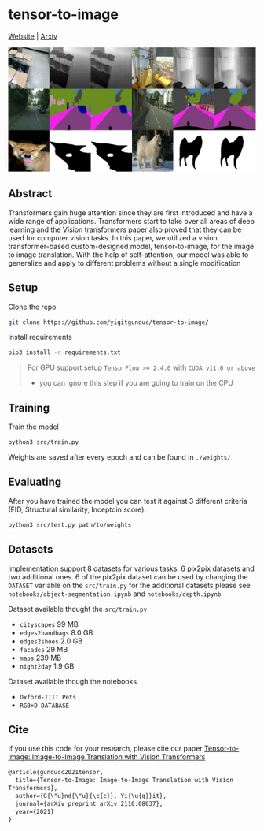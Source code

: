 # tensor-to-image
[Website](https://yigitgunduc.github.io/tensor2image/) | [Arxiv](https://arxiv.org/abs/1611.07004)

<img src="assets/prev.jpeg" width="900px">

## Abstract

Transformers gain huge attention since they are first introduced and have 
a wide range of applications. Transformers start to take over all areas of 
deep learning and the Vision transformers paper also proved that they can 
be used for computer vision tasks. In this paper, we utilized a 
vision transformer-based custom-designed model, tensor-to-image, 
for the image to image translation. With the help of self-attention, 
our model was able to generalize and apply to different problems without 
a single modification

## Setup

Clone the repo
```bash
git clone https://github.com/yigitgunduc/tensor-to-image/
```

Install requirements
```bash
pip3 install -r requirements.txt
```

> For GPU support setup `TensorFlow >= 2.4.0` with `CUDA v11.0 or above` 
> - you can ignore this step if you are going to train on the CPU

## Training

Train the model
```bash
python3 src/train.py
```
Weights are saved after every epoch and can be found in `./weights/`

## Evaluating

After you have trained the model you can test it against 3 different criteria 
(FID, Structural similarity, Inceptoin score). 

```bash
python3 src/test.py path/to/weights
```

## Datasets

Implementation support 8 datasets for various tasks. 6 pix2pix datasets and two additional ones.
6 of the pix2pix dataset can be used by changing the `DATASET` variable on the `src/train.py`
for the additional datasets please see `notebooks/object-segmentation.ipynb` and 
`notebooks/depth.ipynb`

Dataset available thought the `src/train.py` 

- `cityscapes` 99 MB
- `edges2handbags` 8.0 GB
- `edges2shoes` 2.0 GB
- `facades`	29 MB
- `maps` 239 MB
- `night2day` 1.9 GB

Dataset available though the notebooks

- `Oxford-IIIT Pets` 
- `RGB+D DATABASE`

## Cite
If you use this code for your research, please cite our paper [Tensor-to-Image: Image-to-Image Translation with Vision Transformers](https://arxiv.org/abs/1611.07004)
```           
@article{gunducc2021tensor,
  title={Tensor-to-Image: Image-to-Image Translation with Vision Transformers},
  author={G{\"u}nd{\"u}{\c{c}}, Yi{\u{g}}it},
  journal={arXiv preprint arXiv:2110.08037},
  year={2021}
}
```
